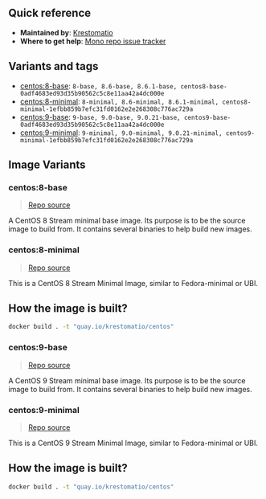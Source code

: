 ## Quick reference
- **Maintained by**:
[Krestomatio](https://github.com/krestomatio)
- **Where to get help**:
[Mono repo issue tracker](https://github.com/krestomatio/container_builder/issues)

## Variants and tags
- [centos:8-base](#centos8-base): `8-base, 8.6-base, 8.6.1-base, centos8-base-0adf4683ed93d35b90562c5c8e11aa42a4dc000e`
- [centos:8-minimal](#centos8-minimal): `8-minimal, 8.6-minimal, 8.6.1-minimal, centos8-minimal-1efbb859b7efc31fd0162e2e268308c776ac729a`
- [centos:9-base](#centos9-base): `9-base, 9.0-base, 9.0.21-base, centos9-base-0adf4683ed93d35b90562c5c8e11aa42a4dc000e`
- [centos:9-minimal](#centos9-minimal): `9-minimal, 9.0-minimal, 9.0.21-minimal, centos9-minimal-1efbb859b7efc31fd0162e2e268308c776ac729a`


## Image Variants
### centos:8-base
> [Repo source](https://github.com/krestomatio/container_builder/tree/master/centos/centos8-base)

A CentOS 8 Stream minimal base image. Its purpose is to be the source image to build from. It contains several binaries to help build new images.

### centos:8-minimal
> [Repo source](https://github.com/krestomatio/container_builder/tree/master/centos/centos8-minimal)

This is a CentOS 8 Stream Minimal Image, similar to Fedora-minimal or UBI.

## How the image is built?
```bash
docker build . -t "quay.io/krestomatio/centos"
```

### centos:9-base
> [Repo source](https://github.com/krestomatio/container_builder/tree/master/centos/centos9-base)

A CentOS 9 Stream minimal base image. Its purpose is to be the source image to build from. It contains several binaries to help build new images.

### centos:9-minimal
> [Repo source](https://github.com/krestomatio/container_builder/tree/master/centos/centos9-minimal)

This is a CentOS 9 Stream Minimal Image, similar to Fedora-minimal or UBI.

## How the image is built?
```bash
docker build . -t "quay.io/krestomatio/centos"
```

